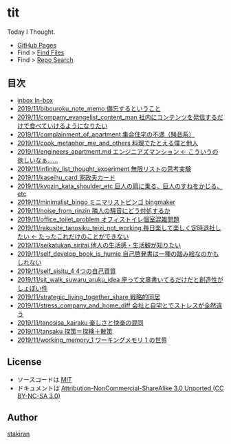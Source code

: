 # tit
Today I Thought.

- [GitHub Pages](https://stakiran.github.io/tit/)
- Find > [Find Files](https://github.com/stakiran/tit/find/master)
- Find > [Repo Search](https://github.com/stakiran/tit/search?q=query)

## 目次
- [inbox In-box](inbox.md)
- [2019/11/bibouroku_note_memo 備忘するということ](2019/11/bibouroku_note_memo.md)
- [2019/11/company_evangelist_content_man 社内にコンテンツを発信するだけで食べていけるようになりたい](2019/11/company_evangelist_content_man.md)
- [2019/11/complainment_of_apartment 集合住宅の不満（騒音系）](2019/11/complainment_of_apartment.md)
- [2019/11/cook_metaphor_me_and_others 料理でたとえる僕と他人](2019/11/cook_metaphor_me_and_others.md)
- [2019/11/engineers_apartment.md エンジニアズマンション ← こういうの欲しいなぁ……](2019/11/engineers_apartment.md.md)
- [2019/11/infinity_list_thought_experiment 無限リストの思考実験](2019/11/infinity_list_thought_experiment.md)
- [2019/11/kaseihu_card 家政夫カード](2019/11/kaseihu_card.md)
- [2019/11/kyozin_kata_shoulder_etc 巨人の肩に乗る、巨人のすねをかじる、etc](2019/11/kyozin_kata_shoulder_etc.md)
- [2019/11/minimalist_bingo ミニマリストビンゴ bingmaker](2019/11/minimalist_bingo.md)
- [2019/11/noise_from_rinzin 隣人の騒音にどう対処するか](2019/11/noise_from_rinzin.md)
- [2019/11/office_toilet_problem オフィストイレ個室混雑問題](2019/11/office_toilet_problem.md)
- [2019/11/rakusite_tanosiku_teizi_not_working 毎日楽して楽しく定時退社したい ← たったこれだけのことができない](2019/11/rakusite_tanosiku_teizi_not_working.md)
- [2019/11/seikatukan_siritai 他人の生活感・生活観が知りたい](2019/11/seikatukan_siritai.md)
- [2019/11/self_develop_book_is_humie 自己啓発書は一種の踏み絵なのかもしれない](2019/11/self_develop_book_is_humie.md)
- [2019/11/self_sisitu_4 4つの自己資質](2019/11/self_sisitu_4.md)
- [2019/11/sit_walk_suwaru_aruku_idea 座って文章書いてるだけだと創造性がしょぼい件](2019/11/sit_walk_suwaru_aruku_idea.md)
- [2019/11/strategic_living_together_share 戦略的同居](2019/11/strategic_living_together_share.md)
- [2019/11/stress_company_and_home_diff 会社と自宅とでストレスが全然違う](2019/11/stress_company_and_home_diff.md)
- [2019/11/tanosisa_kairaku 楽しさと快楽の混同](2019/11/tanosisa_kairaku.md)
- [2019/11/tansaku 探策＝探検＋散策](2019/11/tansaku.md)
- [2019/11/working_memory_1 ワーキングメモリ 1 の世界](2019/11/working_memory_1.md)

## License
- ソースコードは [MIT](LICENSE)
- ドキュメントは [Attribution-NonCommercial-ShareAlike 3.0 Unported (CC BY-NC-SA 3.0)](http://creativecommons.org/licenses/by-nc-sa/3.0/)

## Author
[stakiran](https://github.com/stakiran)
